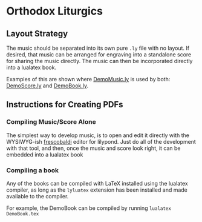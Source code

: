 # Orthodox Liturgics

## Layout Strategy

The music should be separated into its own pure `.ly` file with no layout.
If desired, that music can be arranged for engraving into a standalone score
for sharing the music directly.
The music can then be incorporated directly into a lualatex book.

Examples of this are shown where [DemoMusic.ly](./DemoMusic.ly) is used by both:
[DemoScore.ly](./DemoScore.ly) and [DemoBook.ly](./DemoBook.ly).

## Instructions for Creating PDFs

### Compiling Music/Score Alone

The simplest way to develop music, is to open and edit it directly with
the WYSIWYG-ish [frescobaldi](http://frescobaldi.org/download.html) editor for lilypond.
Just do all of the development with that tool, and then, once the music and score
look right, it can be embedded into a lualatex book

### Compiling a book

Any of the books can be compiled with LaTeX installed using the lualatex compiler,
as long as the `lyluatex` extension has been installed and made available to the compiler.

For example, the DemoBook can be compiled by running
`lualatex DemoBook.tex`

